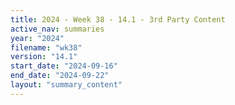 ```yaml
---
title: 2024 - Week 38 - 14.1 - 3rd Party Content
active_nav: summaries
year: "2024"
filename: "wk38"
version: "14.1"
start_date: "2024-09-16"
end_date: "2024-09-22"
layout: "summary_content"
---
```

